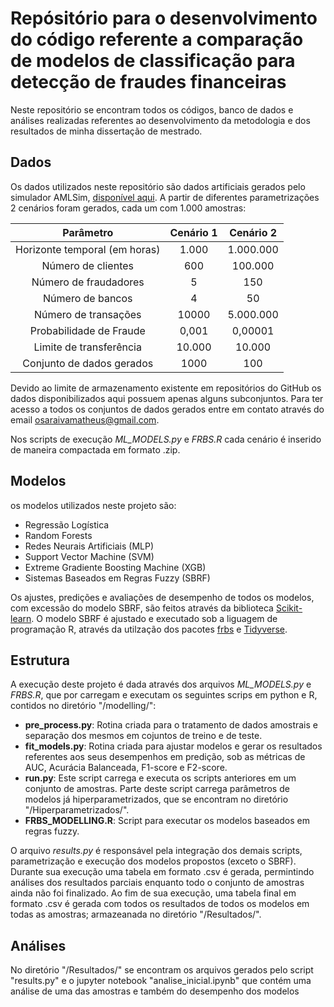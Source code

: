 # Repósitório para o desenvolvimento do código referente a comparação de modelos de classificação para detecção de fraudes financeiras

Neste repositório se encontram todos os códigos, banco de dados e análises realizadas referentes ao desenvolvimento da metodologia e dos resultados de minha dissertação de mestrado.

## Dados

Os dados utilizados neste repositório são dados artificiais gerados pelo simulador AMLSim, [disponível aqui](https://github.com/IBM/AMLSim). A partir de diferentes parametrizações 2 cenários foram gerados, cada um com 1.000 amostras:

|           Parâmetro           	| Cenário 1 	| Cenário 2 	|
|:-----------------------------:	|:---------:	|:---------:	|
| Horizonte temporal (em horas) 	|     1.000 	| 1.000.000 	|
| Número de clientes            	|       600 	|   100.000 	|
| Número de fraudadores         	|         5 	|       150 	|
| Número de bancos              	|         4 	|        50 	|
| Número de transações          	|     10000 	| 5.000.000 	|
| Probabilidade de Fraude       	|     0,001 	|   0,00001 	|
| Limite de transferência       	|    10.000 	|    10.000 	|
| Conjunto de dados gerados     	|      1000 	|       100 	|

Devido ao limite de armazenamento existente em repositórios do GitHub os dados disponibilizados aqui possuem apenas alguns subconjuntos. Para ter acesso a todos os conjuntos de dados gerados entre em contato através do email osaraivamatheus@gmail.com.

Nos scripts de execução *ML_MODELS.py* e *FRBS.R* cada cenário é inserido de maneira compactada em formato .zip.

## Modelos

os modelos utilizados neste projeto são:
- Regressão Logística
- Random Forests
- Redes Neurais Artificiais (MLP)
- Support Vector Machine (SVM)
- Extreme Gradiente Boosting Machine (XGB)
- Sistemas Baseados em Regras Fuzzy (SBRF)

Os ajustes, predições e avaliações de desempenho de todos os modelos, com excessão do modelo SBRF, são feitos através da biblioteca [Scikit-learn](https://scikit-learn.org/stable/). O modelo SBRF é ajustado e executado sob a liguagem de programação R, através da utilzação dos pacotes [frbs](https://cran.r-project.org/web/packages/frbs/frbs.pdf) e  [Tidyverse](https://www.tidyverse.org/).

## Estrutura

A execução deste projeto é dada através dos arquivos *ML_MODELS.py* e *FRBS.R*, que por carregam e executam os seguintes scrips em python e R, contidos no diretório "/modelling/":
- **pre_process.py**: Rotina criada para o tratamento de dados amostrais e separação dos mesmos em cojuntos de treino e de teste.
- **fit_models.py**: Rotina criada para ajustar modelos e gerar os resultados referentes aos seus desempenhos em predição, sob as métricas de AUC, Acurácia Balanceada, F1-score e F2-score. 
- **run.py**: Este script carrega e executa os scripts anteriores em um conjunto de amostras. Parte deste script carrega parâmetros de modelos já hiperparametrizados, que se encontram no diretório "/Hiperparametrizados/".
- **FRBS_MODELLING.R**: Script para executar os modelos baseados em regras fuzzy.

O arquivo *results.py* é responsável pela integração dos demais scripts, parametrização e execução dos modelos propostos (exceto o SBRF). Durante sua execução uma tabela em formato .csv é gerada, permintindo análises dos resultados parciais enquanto todo o conjunto de amostras ainda não foi finalizado. Ao fim de sua execução, uma tabela final em formato .csv é gerada com todos os resultados de todos os modelos em todas as amostras; armazeanada no diretório "/Resultados/".

## Análises

No diretório "/Resultados/" se encontram os arquivos gerados pelo script "results.py" e o jupyter notebook "analise_inicial.ipynb" que contém uma análise de uma das amostras e também do desempenho dos modelos

